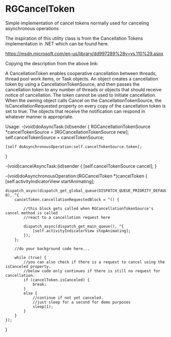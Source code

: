 # RGCancelToken
Simple implementation of cancel tokens normally used for canceling asynchronous operations

The inspiration of this utility class is from the Cancellation Tokens implementation in .NET which can be found here.

https://msdn.microsoft.com/en-us/library/dd997289%28v=vs.110%29.aspx

Copying the description from the above link:

A CancellationToken enables cooperative cancellation between threads, thread pool work items, or Task objects. An object creates a cancellation token by using a CancellationTokenSource, and then passes the cancellation token to any number of threads or objects that should receive notice of cancellation. The token cannot be used to initiate cancellation. When the owning object calls Cancel on the CancellationTokenSource, the IsCancellationRequested property on every copy of the cancellation token is set to true. The objects that receive the notification can respond in whatever manner is appropriate.

Usage:
-(void)doAsyncTask:(id)sender {
    RGCancellationTokenSource *cancelTokenSource = [RGCancellationTokenSource new];
    self.cancelTokenSource = cancelTokenSource;
    
    [self doAsynchronousOperation:self.cancelTokenSource.token];
}

-(void)cancelAsyncTask:(id)sender {
    [self.cancelTokenSource cancel];
}

-(void)doAsynchronousOperation:(RGCancelToken *)cancelToken {
    [self.activityIndicatorView startAnimating];
    
    dispatch_async(dispatch_get_global_queue(DISPATCH_QUEUE_PRIORITY_DEFAULT, 0), ^{
        cancelToken.cancellationRequestedBlock = ^() {
            
            //this block gets called when RGCancellationTokenSource's cancel method is called
            //react to a cancellation request here
            
            dispatch_async(dispatch_get_main_queue(), ^{
                [self.activityIndicatorView stopAnimating];
            });
        };
        
        //do your background code here...
        
        while (true) {
            //you can also check if there is a request to cancel using the isCanceled property.
            //below code only continues if there is still no request for cancellation.
            if (cancelToken.isCanceled) {
                break;
            }
            else {
                //continue if not yet canceled.
                //just sleep for a second for demo purposes
                sleep(1);
            }
        }
    });
}
